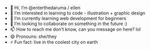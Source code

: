 - 👋 Hi, I’m @enterthedaruma / ellen
- 👀 I’m interested in learning to code - illustration + graphic design
- 🌱 I’m currently learning web development for beginners
- 💞️ I’m looking to collaborate on something in the future :)
- 📫 How to reach me don't know, can you message on here? lol
- 😄 Pronouns: she/they
- ⚡ Fun fact: live in the coolest city on earth

<!---
enterthedaruma/enterthedaruma is a ✨ special ✨ repository because its `README.md` (this file) appears on your GitHub profile.
You can click the Preview link to take a look at your changes.
--->
